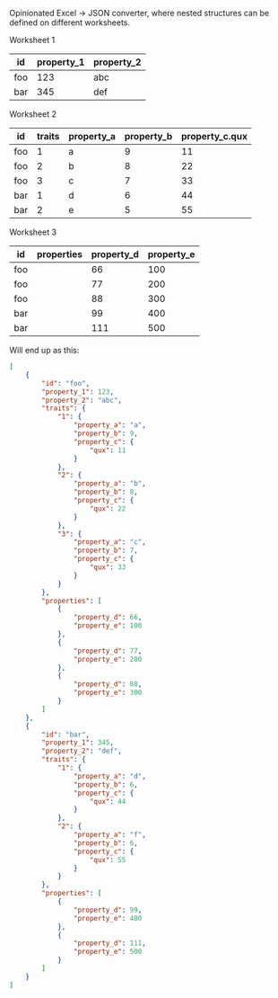 Opinionated Excel -> JSON converter, where nested structures can be defined on different worksheets.

Worksheet 1

| id            | property_1       | property_2    |
| ------------- | ---------------- | ------------- |
| foo           | 123              | abc           |
| bar           | 345              | def           |

Worksheet 2

| id            | traits        | property_a    | property_b    | property_c.qux  |
| ------------- | ------------- | ------------- | ------------- | --------------- |
| foo           | 1             | a             | 9             | 11              |
| foo           | 2             | b             | 8             | 22              |
| foo           | 3             | c             | 7             | 33              |
| bar           | 1             | d             | 6             | 44              |
| bar           | 2             | e             | 5             | 55              |

Worksheet 3

| id            | properties    | property_d    | property_e    |
| ------------- | ------------- | ------------- | ------------- |
| foo           |               | 66            | 100           |
| foo           |               | 77            | 200           |
| foo           |               | 88            | 300           |
| bar           |               | 99            | 400           |
| bar           |               | 111           | 500           |

Will end up as this:

```json
[
    {
        "id": "foo",
        "property_1": 123,
        "property_2": "abc",
        "traits": {
            "1": {
                "property_a": "a",
                "property_b": 9,
                "property_c": {
                    "qux": 11
                }
            },
            "2": {
                "property_a": "b",
                "property_b": 8,
                "property_c": {
                    "qux": 22
                }
            },
            "3": {
                "property_a": "c",
                "property_b": 7,
                "property_c": {
                    "qux": 33
                }
            }
        },
        "properties": [
            {
                "property_d": 66,
                "property_e": 100
            },
            {
                "property_d": 77,
                "property_e": 200
            },
            {
                "property_d": 88,
                "property_e": 300
            }
        ]
    },
    {
        "id": "bar",
        "property_1": 345,
        "property_2": "def",
        "traits": {
            "1": {
                "property_a": "d",
                "property_b": 6,
                "property_c": {
                    "qux": 44
                }
            },
            "2": {
                "property_a": "f",
                "property_b": 6,
                "property_c": {
                    "qux": 55
                }
            }
        },
        "properties": [
            {
                "property_d": 99,
                "property_e": 400
            },
            {
                "property_d": 111,
                "property_e": 500
            }
        ]
    }
]
```
